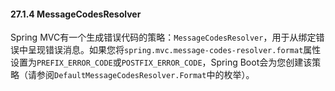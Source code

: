 #### 27.1.4 MessageCodesResolver

Spring MVC有一个生成错误代码的策略：`MessageCodesResolver`，用于从绑定错误中呈现错误消息。如果您将`spring.mvc.message-codes-resolver.format`属性设置为`PREFIX_ERROR_CODE`或`POSTFIX_ERROR_CODE`，Spring Boot会为您创建该策略（请参阅`DefaultMessageCodesResolver.Format`中的枚举）。
